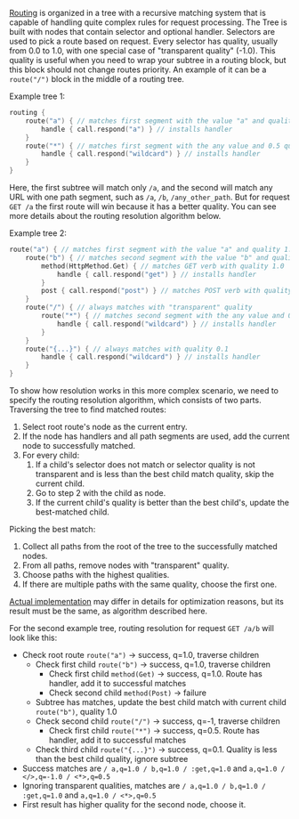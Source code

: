 [//]: # (title: Resolution Algorithms)

[Routing](Routing_in_Ktor.md) is organized in a tree with a recursive matching system that is capable of handling quite
complex rules for request processing. The Tree is built with nodes that contain selector and optional handler. Selectors
are used to pick a route based on request. Every selector has quality, usually from 0.0 to 1.0, with one special case
of "transparent quality" (-1.0). This quality is useful when you need to wrap your subtree in a routing block, but this 
block should not change routes priority. An example of it can be a `route("/")` block in the middle of a routing tree.

Example tree 1:
```kotlin
routing {
    route("a") { // matches first segment with the value "a" and quality 1.0
        handle { call.respond("a") } // installs handler
    }
    route("*") { // matches first segment with the any value and 0.5 quality
        handle { call.respond("wildcard") } // installs handler
    }
}
```
Here, the first subtree will match only `/a`, and the second will match any URL with one path segment, such as `/a`, 
`/b`, `/any_other_path`. But for request `GET /a` the first route will win because it has a better quality.
You can see more details about the routing resolution algorithm below.

Example tree 2:
```kotlin
route("a") { // matches first segment with the value "a" and quality 1.0
    route("b") { // matches second segment with the value "b" and quality 1.0
        method(HttpMethod.Get) { // matches GET verb with quality 1.0
            handle { call.respond("get") } // installs handler
        }
        post { call.respond("post") } // matches POST verb with quality 1.0, and installs a handler
    }
    route("/") { // always matches with "transparent" quality
        route("*") { // matches second segment with the any value and 0.5 quality
            handle { call.respond("wildcard") } // installs handler
        }
    }
    route("{...}") { // always matches with quality 0.1
        handle { call.respond("wildcard") } // installs handler
    }
}
```

To show how resolution works in this more complex scenario, we need to specify the routing resolution algorithm, which consists of two parts.   
Traversing the tree to find matched routes:

1. Select root route's node as the current entry.
2. If the node has handlers and all path segments are used, add the current node to successfully matched.
3. For every child:
    1. If a child's selector does not match or selector quality is not transparent and is less than the best child match
       quality, skip the current child.
    2. Go to step 2 with the child as node.
    3. If the current child's quality is better than the best child's, update the best-matched child.

Picking the best match:

1. Collect all paths from the root of the tree to the successfully matched nodes.
2. From all paths, remove nodes with "transparent" quality. 
3. Choose paths with the highest qualities.
4. If there are multiple paths with the same quality, choose the first one.

[Actual implementation](https://github.com/ktorio/ktor/blob/main/ktor-server/ktor-server-core/jvmAndNix/src/io/ktor/server/routing/RoutingResolve.kt#L120) 
may differ in details for optimization reasons, but its result must be the same, as algorithm described here.

For the second example tree, routing resolution for request `GET /a/b` will look like this:

* Check root route `route("a")` -> success, q=1.0, traverse children
    * Check first child `route("b")` -> success, q=1.0, traverse children
        * Check first child `method(Get)` -> success, q=1.0. Route has handler, add it to successful matches
        * Check second child `method(Post)` -> failure
    * Subtree has matches, update the best child match with current child `route("b")`, quality 1.0
    * Check second child `route("/")` -> success, q=-1, traverse children
        * Check first child `route("*")` -> success, q=0.5. Route has handler, add it to successful matches
    * Check third child `route("{...}")` -> success, q=0.1. Quality is less than the best child quality, ignore subtree
* Success matches are `/ a,q=1.0 / b,q=1.0 / :get,q=1.0` and `a,q=1.0 / </>,q=-1.0 / <*>,q=0.5`
* Ignoring transparent qualities, matches are `/ a,q=1.0 / b,q=1.0 / :get,q=1.0` and `a,q=1.0 / <*>,q=0.5`
* First result has higher quality for the second node, choose it.
   



